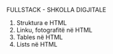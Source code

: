 FULLSTACK - SHKOLLA DIGJITALE  

1. Struktura e HTML
2. Linku, fotografitë në HTML
3. Tables në HTML
4. Lists në HTML
